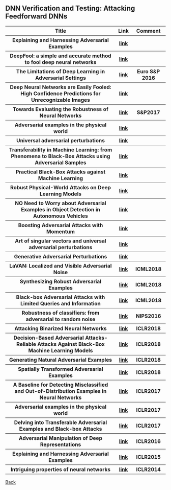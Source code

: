 <head>
  <meta charset="utf-8">

  <meta name="description" content="DNN Verification and Testing: Attacking Techniques">
  <meta name="author" content="SitePoint">

  <link rel="stylesheet" href="css/styles.css?v=1.0">

  <!--[if lt IE 9]>
    <script src="https://cdnjs.cloudflare.com/ajax/libs/html5shiv/3.7.3/html5shiv.js"></script>
  <![endif]-->
</head>

<body>
  
  <h2>DNN Verification and Testing: Attacking Feedforward DNNs </h2>
  
<table class="tg">
  <tr>
    <th class="tg-yw4l"> Title </th> 
    <th> Link </th>    
    <th class="tg-yw4l"> Comment </th> 
  </tr>
  
  <tr>
    <th class="tg-yw4l"> Explaining and Harnessing Adversarial Examples </th> 
    <th> <a href="https://arxiv.org/abs/1412.6572">link</a> </th>  
    <th class="tg-yw4l">  </th>   
  </tr>
  
  <tr>      
    <th class="tg-yw4l"> DeepFool: a simple and accurate method to fool deep neural networks </th> 
    <th> <a href="https://arxiv.org/abs/1511.04599">link</a> </th> 
    <th class="tg-yw4l">  </th> 
  </tr>
  
  <tr>      
    <th class="tg-yw4l"> The Limitations of Deep Learning in Adversarial Settings </th> 
    <th> <a href="https://arxiv.org/abs/1511.07528">link</a> </th> 
    <th class="tg-yw4l">  Euro S&P 2016 </th> 
  </tr>
  
  <tr>      
    <th class="tg-yw4l"> Deep Neural Networks are Easily Fooled: High Confidence Predictions for Unrecognizable Images </th> 
    <th> <a href="https://arxiv.org/abs/1412.1897">link</a> </th> 
    <th class="tg-yw4l">  </th> 
  </tr>
  
  <tr>      
    <th class="tg-yw4l"> Towards Evaluating the Robustness of Neural Networks </th> 
    <th> <a href="https://arxiv.org/abs/1608.04644">link</a> </th> 
    <th class="tg-yw4l">  S&P2017 </th> 
  </tr>
  
  <tr>      
    <th class="tg-yw4l"> Adversarial examples in the physical world </th> 
    <th> <a href="https://arxiv.org/abs/1607.02533">link</a> </th> 
    <th class="tg-yw4l">  </th> 
  </tr>
  
  <tr>      
    <th class="tg-yw4l"> Universal adversarial perturbations </th> 
    <th> <a href="https://arxiv.org/abs/1610.08401">link</a> </th> 
    <th class="tg-yw4l">  </th> 
  </tr>
  
  <tr>      
    <th class="tg-yw4l"> Transferability in Machine Learning: from Phenomena to Black-Box Attacks using Adversarial Samples </th> 
    <th> <a href="https://arxiv.org/abs/1605.07277">link</a> </th> 
    <th class="tg-yw4l">  </th> 
  </tr>
  
  <tr>      
    <th class="tg-yw4l"> Practical Black-Box Attacks against Machine Learning </th> 
    <th> <a href="https://arxiv.org/abs/1602.02697">link</a> </th> 
    <th class="tg-yw4l">  </th> 
  </tr>
  
  <tr>      
    <th class="tg-yw4l"> Robust Physical-World Attacks on Deep Learning Models </th> 
    <th> <a href="https://arxiv.org/abs/1707.08945">link</a> </th> 
    <th class="tg-yw4l">  </th> 
  </tr>
  
  <tr>      
    <th class="tg-yw4l"> NO Need to Worry about Adversarial Examples in Object Detection in Autonomous Vehicles </th> 
    <th> <a href="https://arxiv.org/abs/1707.03501">link</a> </th> 
    <th class="tg-yw4l">  </th> 
  </tr>
  
  <tr>      
    <th class="tg-yw4l"> Boosting Adversarial Attacks with Momentum </th> 
    <th> <a href="http://openaccess.thecvf.com/content_cvpr_2018/papers/Dong_Boosting_Adversarial_Attacks_CVPR_2018_paper.pdf">link</a></th> 
    <th class="tg-yw4l">  </th> 
  </tr>
  
  
   <tr>      
    <th class="tg-yw4l"> Art of singular vectors and universal adversarial perturbations </th> 
    <th> <a href="http://openaccess.thecvf.com/content_cvpr_2018/papers/Khrulkov_Art_of_Singular_CVPR_2018_paper.pdf">link</a> </th> 
    <th class="tg-yw4l">  </th> 
  </tr>
  
   <tr>      
    <th class="tg-yw4l">   Generative Adversarial Perturbations </th> 
    <th> <a href="http://openaccess.thecvf.com/content_cvpr_2018/papers/Poursaeed_Generative_Adversarial_Perturbations_CVPR_2018_paper.pdf">link</a> </th> 
    <th class="tg-yw4l">  </th> 
  </tr>
  
   <tr>      
    <th class="tg-yw4l">  LaVAN: Localized and Visible Adversarial Noise </th> 
    <th> <a href="https://arxiv.org/pdf/1801.02608.pdf">link</a> </th> 
    <th class="tg-yw4l"> ICML2018 </th> 
  </tr>
  
   <tr>      
    <th class="tg-yw4l">  Synthesizing Robust Adversarial Examples </th> 
    <th> <a href="https://arxiv.org/abs/1707.07397">link</a> </th> 
    <th class="tg-yw4l"> ICML2018 </th> 
  </tr>
  
  
   <tr>      
    <th class="tg-yw4l"> Black-box Adversarial Attacks with Limited Queries and Information </th> 
    <th> <a href="https://arxiv.org/abs/1804.08598">link</a> </th> 
    <th class="tg-yw4l"> ICML2018 </th> 
  </tr>
  
   <tr>      
    <th class="tg-yw4l"> Robustness of classifiers: from adversarial to random noise </th> 
    <th> <a href="http://papers.nips.cc/paper/6331-robustness-of-classifiers-from-adversarial-to-random-noise">link</a> </th> 
    <th class="tg-yw4l"> NIPS2016 </th> 
  </tr>
  
   <tr>      
    <th class="tg-yw4l"> Attacking Binarized Neural Networks </th> 
    <th> <a href="https://arxiv.org/abs/1711.00449">link</a> </th> 
    <th class="tg-yw4l"> ICLR2018 </th> 
  </tr>
  
   <tr>      
    <th class="tg-yw4l">Decision-Based Adversarial Attacks- Reliable Attacks Against Black-Box Machine Learning Models</th> 
    <th> <a href="https://arxiv.org/abs/1712.04248">link</a> </th> 
    <th class="tg-yw4l"> ICLR2018 </th> 
  </tr>
  
   <tr>      
    <th class="tg-yw4l">Generating Natural Adversarial Examples</th> 
    <th> <a href="https://arxiv.org/abs/1710.11342">link</a> </th> 
    <th class="tg-yw4l"> ICLR2018 </th> 
  </tr>
  
   <tr>      
    <th class="tg-yw4l">Spatially Transformed Adversarial Examples</th> 
    <th> <a href="https://arxiv.org/abs/1801.02612">link</a> </th> 
    <th class="tg-yw4l"> ICLR2018 </th> 
  </tr>
  
   <tr>      
    <th class="tg-yw4l">A Baseline for Detecting Misclassified and Out-of-Distribution Examples in Neural Networks</th> 
    <th> <a href="https://arxiv.org/abs/1610.02136">link</a> </th> 
    <th class="tg-yw4l"> ICLR2017 </th> 
  </tr>
  
   <tr>      
    <th class="tg-yw4l">Adversarial examples in the physical world</th> 
    <th> <a href="https://arxiv.org/abs/1607.02533">link</a> </th> 
    <th class="tg-yw4l"> ICLR2017 </th> 
  </tr>
  
   <tr>      
    <th class="tg-yw4l">Delving into Transferable Adversarial Examples and Black-box Attacks</th> 
    <th> <a href="https://arxiv.org/abs/1611.02770">link</a> </th> 
    <th class="tg-yw4l"> ICLR2017 </th> 
  </tr>
  
   <tr>      
    <th class="tg-yw4l">Adversarial Manipulation of Deep Representations</th> 
    <th> <a href="https://arxiv.org/abs/1511.05122">link</a> </th> 
    <th class="tg-yw4l"> ICLR2016 </th> 
  </tr>
  
   <tr>      
    <th class="tg-yw4l">Explaining and Harnessing Adversarial Examples</th> 
    <th> <a href="https://arxiv.org/abs/1412.6572">link</a> </th> 
    <th class="tg-yw4l"> ICLR2015 </th> 
  </tr>
  
   <tr>      
    <th class="tg-yw4l">Intriguing properties of neural networks</th> 
    <th> <a href="https://arxiv.org/abs/1312.6199">link</a> </th> 
    <th class="tg-yw4l"> ICLR2014 </th> 
  </tr>
  
</table>

<a href="https://github.com/TrustAI/Literature-on-DNN-Verification-and-Testing">Back</a>
  
</body>
</html>
